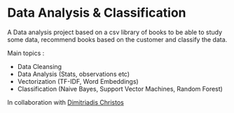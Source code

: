 # Data Analysis & Classification

A Data analysis project based on a csv library of books to be able to study some data, recommend books based on the customer and classify the data.

Main topics : 
- Data Cleansing  
- Data Analysis (Stats, observations etc)
- Vectorization (TF-IDF, Word Embeddings)
- Classification (Naive Bayes, Support Vector Machines, Random Forest)

In collaboration with [Dimitriadis Christos](https://github.com/chrisdimCs)
